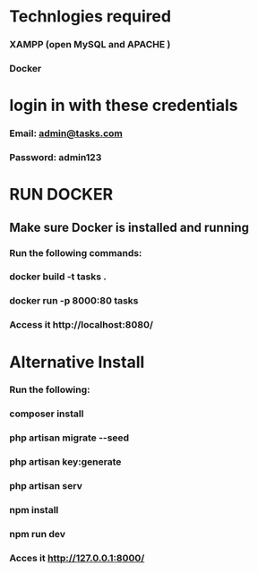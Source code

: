 # Technlogies required
### XAMPP (open MySQL and APACHE )
### Docker
# login in with these credentials
### Email: admin@tasks.com
### Password: admin123

# RUN DOCKER
## Make sure Docker is installed and running
### Run the following commands:
###    docker build -t tasks .
###    docker run -p 8000:80 tasks
### Access it http://localhost:8080/

# Alternative Install
### Run the following:
###    composer install
###    php artisan migrate --seed
###    php artisan key:generate
 ###   php artisan serv
 ###   npm install 
 ###   npm run dev 
### Acces it http://127.0.0.1:8000/
